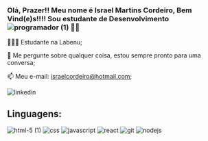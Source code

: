 

<!--
**israel-cordeiro/israel-cordeiro** is a ✨ _special_ ✨ repository because its `README.md` (this file) appears on your GitHub profile.

Here are some ideas to get you started:

- 🔭 I’m currently working on ...
- 🌱 I’m currently learning ...
- 👯 I’m looking to collaborate on ...
- 🤔 I’m looking for help with ...
- 💬 Ask me about ...
- 📫 How to reach me: ...
- 😄 Pronouns: ...
- ⚡ Fun fact: ...
-->

### Olá, Prazer!! Meu nome é Israel Martins Cordeiro, Bem Vind(e)s!!!! Sou estudante de Desenvolvimento ![programador (1)](https://user-images.githubusercontent.com/85313042/134516588-6057fc1c-c015-435a-a279-8843b997f8ef.png) 🏳️‍🌈



 👨🏻‍💻 Estudante na Labenu;
 
 💬 Me pergunte sobre qualquer coisa, estou sempre pronto para uma conversa;
 
 📫 Meu e-mail: israelcordeiro@hotmail.com;
 
![linkedin](https://user-images.githubusercontent.com/85313042/134530663-3afa7ad4-f463-41d5-887a-9777d26002c4.png)

 
 ## Linguagens:

![html-5 (1)](https://user-images.githubusercontent.com/85313042/134521401-e944f610-081f-4247-a828-4e41f44712c0.png)    ![css](https://user-images.githubusercontent.com/85313042/134522346-89366eb6-c610-44cc-8199-8f23d130aa87.png)      ![javascript](https://user-images.githubusercontent.com/85313042/134522694-5c895c2c-b330-4f50-a7f6-b0d3d958aabe.png)   ![react](https://user-images.githubusercontent.com/85313042/134523057-7dcfc60e-73bc-41bd-9fb7-98a6969bf634.png)   ![git](https://user-images.githubusercontent.com/85313042/134523273-a404c3fa-6274-4065-a40e-df9e6379f41c.png)  ![nodejs](https://user-images.githubusercontent.com/85313042/134523574-33859acc-180a-48d3-af3a-fb7227b7036f.png)








 
 
